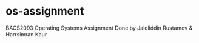 # os-assignment

BACS2093 Operating Systems Assignment
Done by Jaloliddin Rustamov & Harrsimran Kaur